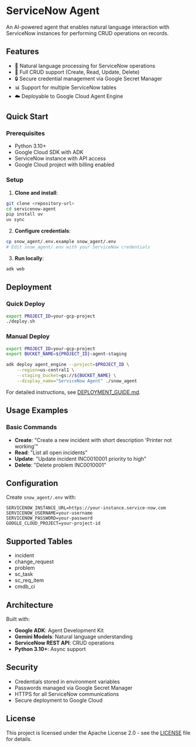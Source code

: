 # ServiceNow Agent

An AI-powered agent that enables natural language interaction with ServiceNow instances for performing CRUD operations on records.

## Features

- 🤖 Natural language processing for ServiceNow operations
- 📝 Full CRUD support (Create, Read, Update, Delete)
- 🔒 Secure credential management via Google Secret Manager
- 📊 Support for multiple ServiceNow tables
- ☁️ Deployable to Google Cloud Agent Engine

## Quick Start

### Prerequisites

- Python 3.10+
- Google Cloud SDK with ADK
- ServiceNow instance with API access
- Google Cloud project with billing enabled

### Setup

1. **Clone and install**:
```bash
git clone <repository-url>
cd servicenow-agent
pip install uv
uv sync
```

2. **Configure credentials**:
```bash
cp snow_agent/.env.example snow_agent/.env
# Edit snow_agent/.env with your ServiceNow credentials
```

3. **Run locally**:
```bash
adk web
```

## Deployment

### Quick Deploy

```bash
export PROJECT_ID=your-gcp-project
./deploy.sh
```

### Manual Deploy

```bash
export PROJECT_ID=your-gcp-project
export BUCKET_NAME=${PROJECT_ID}-agent-staging

adk deploy agent_engine --project=$PROJECT_ID \
    --region=us-central1 \
    --staging_bucket=gs://${BUCKET_NAME} \
    --display_name="ServiceNow Agent" ./snow_agent
```

For detailed instructions, see [DEPLOYMENT_GUIDE.md](DEPLOYMENT_GUIDE.md).

## Usage Examples

### Basic Commands
- **Create**: "Create a new incident with short description 'Printer not working'"
- **Read**: "List all open incidents"
- **Update**: "Update incident INC0010001 priority to high"
- **Delete**: "Delete problem INC0010001"

## Configuration

Create `snow_agent/.env` with:
```
SERVICENOW_INSTANCE_URL=https://your-instance.service-now.com
SERVICENOW_USERNAME=your-username
SERVICENOW_PASSWORD=your-password
GOOGLE_CLOUD_PROJECT=your-project-id
```

## Supported Tables

- incident
- change_request
- problem
- sc_task
- sc_req_item
- cmdb_ci

## Architecture

Built with:
- **Google ADK**: Agent Development Kit
- **Gemini Models**: Natural language understanding
- **ServiceNow REST API**: CRUD operations
- **Python 3.10+**: Async support

## Security

- Credentials stored in environment variables
- Passwords managed via Google Secret Manager
- HTTPS for all ServiceNow communications
- Secure deployment to Google Cloud

## License

This project is licensed under the Apache License 2.0 - see the [LICENSE](LICENSE) file for details.
